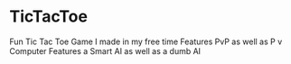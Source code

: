 # TicTacToe
Fun Tic Tac Toe Game I made in my free time
Features PvP as well as P v Computer
Features a Smart AI as well as a dumb AI
